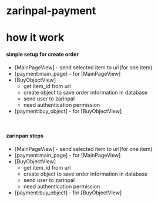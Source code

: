 <h1>zarinpal-payment</h1>

# how it work

<h4>simple setup for create order</h4>
<ul>
    <li>[MainPageView] - send selected item to url(for one item)</li>
    <li>[payment:main_page] - for [MainPageView]</li>
    <li>[BuyObjectView]
        <ul>
            <li>get item_id from url</li>
            <li>create object to save order information in database</li>
            <li>send user to zarinpal</li>
            <li>need authentication permission</li>
        </ul>
    </li>
    <li>[payment:buy_object] - for [BuyObjectView]</li>
</ul>
<br>
<h4>zarinpan steps</h4>
<ul>
    <li>[MainPageView] - send selected item to url(for one item)</li>
    <li>[payment:main_page] - for [MainPageView]</li>
    <li>[BuyObjectView]
        <ul>
            <li>get item_id from url</li>
            <li>create object to save order information in database</li>
            <li>send user to zarinpal</li>
            <li>need authentication permission</li>
        </ul>
    </li>
    <li>[payment:buy_object] - for [BuyObjectView]</li>
</ul>